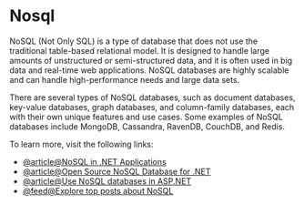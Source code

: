 # Nosql

NoSQL (Not Only SQL) is a type of database that does not use the traditional table-based relational model. It is designed to handle large amounts of unstructured or semi-structured data, and it is often used in big data and real-time web applications. NoSQL databases are highly scalable and can handle high-performance needs and large data sets.

There are several types of NoSQL databases, such as document databases, key-value databases, graph databases, and column-family databases, each with their own unique features and use cases. Some examples of NoSQL databases include MongoDB, Cassandra, RavenDB, CouchDB, and Redis.

To learn more, visit the following links:

- [@article@NoSQL in .NET Applications](https://www.slideshare.net/shijucv/nosql-database-in-net-apps)
- [@article@Open Source NoSQL Database for .NET](https://www.alachisoft.com/nosdb/)
- [@article@Use NoSQL databases in ASP.NET](https://learn.microsoft.com/en-us/dotnet/architecture/microservices/microservice-ddd-cqrs-patterns/nosql-database-persistence-infrastructure)
- [@feed@Explore top posts about NoSQL](https://app.daily.dev/tags/nosql?ref=roadmapsh)
